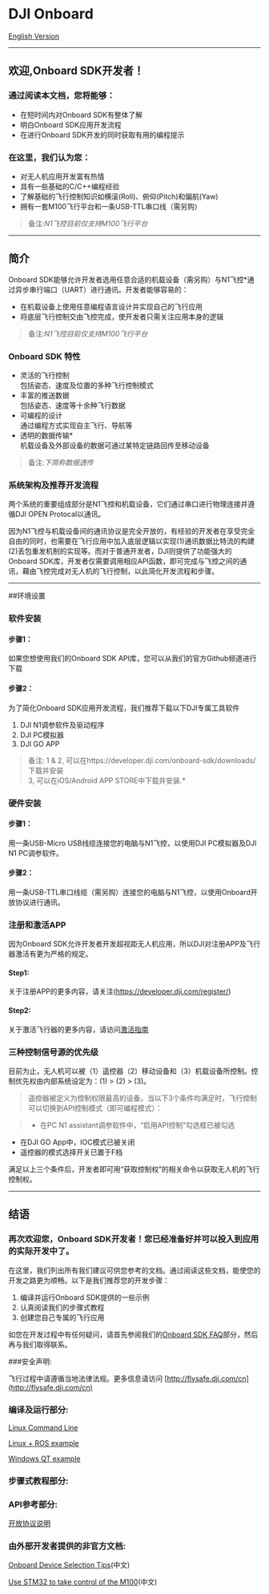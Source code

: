 # DJI Onboard   

[English Version](README.md)   

---

## 欢迎,Onboard SDK开发者！

### 通过阅读本文档，您将能够：

* 在短时间内对Onboard SDK有整体了解
* 明白Onboard SDK应用开发流程
* 在进行Onboard SDK开发的同时获取有用的编程提示

### 在这里，我们认为您：
* 对无人机应用开发富有热情
* 具有一些基础的C/C++编程经验
* 了解基础的飞行控制知识如横滚(Roll)、俯仰(Pitch)和偏航(Yaw)
* 拥有一套M100飞行平台和一条USB-TTL串口线（需另购）

>备注:*N1飞控目前仅支持M100飞行平台*

---

## 简介

Onboard SDK能够允许开发者选用任意合适的机载设备（需另购）与N1飞控*通过异步串行端口（UART）进行通讯。开发者能够容易的：

- 在机载设备上使用任意编程语言设计并实现自己的飞行应用
- 将底层飞行控制交由飞控完成，使开发者只需关注应用本身的逻辑

>备注:*N1飞控目前仅支持M100飞行平台*

### Onboard SDK 特性

- 灵活的飞行控制  
    包括姿态、速度及位置的多种飞行控制模式
- 丰富的推送数据  
    包括姿态、速度等十余种飞行数据
- 可编程的设计  
    通过编程方式实现自主飞行、导航等
- 透明的数据传输*  
    机载设备及外部设备的数据可通过某特定链路回传至移动设备

>备注:*下简称数据透传*

### 系统架构及推荐开发流程

两个系统的重要组成部分是N1飞控和机载设备，它们通过串口进行物理连接并遵循DJI OPEN Protocal以通讯。 

因为N1飞控与机载设备间的通讯协议是完全开放的，有经验的开发者在享受完全自由的同时，也需要在飞行应用中加入底层逻辑以实现(1)通讯数据比特流的构建 (2)丢包重发机制的实现等。而对于普通开发者，DJI则提供了功能强大的Onboard SDK库，开发者仅需要调用相应API函数，即可完成与飞控之间的通讯，藉由飞控完成对无人机的飞行控制，以此简化开发流程和步骤。

---

##环境设置

### 软件安装

#### 步骤1： 

如果您想使用我们的Onboard SDK API库，您可以从我们的官方Github频道进行下载

#### 步骤2：

为了简化Onboard SDK应用开发流程，我们推荐下载以下DJI专属工具软件

1. DJI N1调参软件及驱动程序
2. DJI PC模拟器
3. DJI GO APP

>备注: 
>1 & 2, 可以在https://developer.dji.com/onboard-sdk/downloads/ 下载并安装  
>3, 可以在iOS/Android APP STORE中下载并安装.*

### 硬件安装

#### 步骤1： 

用一条USB-Micro USB线缆连接您的电脑与N1飞控，以使用DJI PC模拟器及DJI N1 PC调参软件。

#### 步骤2：

用一条USB-TTL串口线缆（需另购）连接您的电脑与N1飞控，以使用Onboard开放协议进行通讯。

### 注册和激活APP
因为Onboard SDK允许开发者开发超视距无人机应用，所以DJI对注册APP及飞行器激活有更为严格的规定。

#### Step1: 

关于注册APP的更多内容，请关注(https://developer.dji.com/register/)

#### Step2: 

关于激活飞行器的更多内容，请访问[激活指南][Activation]

### 三种控制信号源的优先级

目前为止，无人机可以被（1）遥控器（2）移动设备和（3）机载设备所控制。控制优先权由内部系统设定为：(1) > (2) > (3)。

>遥控器被定义为控制权限最高的设备。当以下3个条件均满足时，飞行控制可以切换到API控制模式（即可编程模式）：

>* 在PC N1 assistant调参软件中，“启用API控制”勾选框已被勾选
* 在DJI GO App中，IOC模式已被关闭
* 遥控器的模式选择开关已置于F档

满足以上三个条件后，开发者即可用“获取控制权”的相关命令以获取无人机的飞行控制权。

---

## 结语

### 再次欢迎您，Onboard SDK开发者！您已经准备好并可以投入到应用的实际开发中了。
在这里，我们列出所有我们建议可供您参考的文档。通过阅读这些文档，能使您的开发之路更为顺畅。以下是我们推荐您的开发步骤：

1. 编译并运行Onboard SDK提供的一些示例
2. 认真阅读我们的步骤式教程
3. 创建您自己专属的飞行应用

如您在开发过程中有任何疑问，请首先参阅我们的[Onboard SDK FAQ][FAQ]部分，然后再与我们取得联系。

###安全声明:

飞行过程中请遵循当地法律法规。更多信息请访问 [http://flysafe.dji.com/cn](http://flysafe.dji.com/cn)

### 编译及运行部分:

[Linux Command Line](Onboard_SDK_Sample/DJI_Onboard_API_Cmdline_Sample)

[Linux + ROS example](Onboard_SDK_Sample/DJI_Onboard_API_ROS_Sample)

[Windows QT example](Onboard_SDK_Sample/DJI_Onboard_API_Windows_QT_Sample)

### 步骤式教程部分:

### API参考部分:

[开放协议说明][0]



### 由外部开发者提供的非官方文档:

[Onboard Device Selection Tips](http://bbs.dji.com/forum.php?mod=viewthread&tid=21106&extra=page%3D1%26filter%3Ddigest%26digest%3D1)(中文)

[Use STM32 to take control of the M100](http://bbs.dji.com/forum.php?mod=viewthread&tid=19754&extra=page%3D1%26filter%3Ddigest%26digest%3D1)(中文)



[0]:Onboard_API_Doc/cn/开放协议说明.md  
[1]:Onboard_API_Doc/cn/飞行控制附加说明.md  
[2]:Onboard_API_Doc/cn/数据透传说明文档.md  
[3]:Onboard_API_Doc/cn/术语.md
[Activation]:Onboard_API_Doc/cn/激活指南.md
[FAQ]:Onboard_API_Doc/cn/FAQ_cn.md
